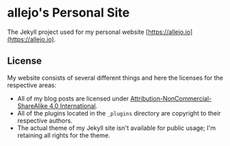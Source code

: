 allejo's Personal Site
===

The Jekyll project used for my personal website [https://allejo.io](https://allejo.io).

License
---

My website consists of several different things and here the licenses for the respective areas:

- All of my blog posts are licensed under [Attribution-NonCommercial-ShareAlike 4.0 International](http://creativecommons.org/licenses/by-nc-sa/4.0/).
- All of the plugins located in the `_plugins` directory are copyright to their respective authors.
- The actual theme of my Jekyll site isn't available for public usage; I'm retaining all rights for the theme.